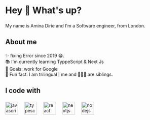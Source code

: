<h1 align="left">Hey 👋 What's up?</h1>

###

<p align="left">My name is Amina Dirie and I'm a Software engineer, from London.</p>

###

<h2 align="left">About me</h2>

###

<p align="left">✨ fixing Error since 2019 😁.<br>📚 I'm currently learning TyppeScript & Next Js<br>🎯 Goals: work for Google<br>🎲 Fun fact: I am trilingual | me and 🍟🍕🍔 are siblings.</p>

###

<h2 align="left">I code with</h2>

###

<div align="left">
  <img src="https://cdn.jsdelivr.net/gh/devicons/devicon/icons/javascript/javascript-original.svg" height="40" alt="javascript logo"  />
  <img width="12" />
  <img src="https://cdn.jsdelivr.net/gh/devicons/devicon/icons/typescript/typescript-original.svg" height="40" alt="typescript logo"  />
  <img width="12" />
  <img src="https://cdn.jsdelivr.net/gh/devicons/devicon/icons/react/react-original.svg" height="40" alt="react logo"  />
  <img width="12" />
  <img src="https://cdn.jsdelivr.net/gh/devicons/devicon/icons/nextjs/nextjs-original.svg" height="40" alt="nextjs logo"  />
  <img width="12" />
  
  <img src="https://cdn.jsdelivr.net/gh/devicons/devicon/icons/nodejs/nodejs-original.svg" height="40" alt="nodejs logo"  />
  <img width="12" />

</div>

###

